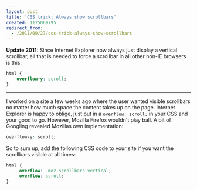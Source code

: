 ```yaml
---
layout: post
title: 'CSS trick: Always show scrollbars'
created: 1175069795
redirect_from:
  - /2011/09/27/css-trick-always-show-scrollbars
---
```

**Update 2011:** Since Internet Explorer now always just display a vertical scrollbar, all that is needed to force a scrollbar in all other non-IE browsers is this:

```css
html {
    overflow-y: scroll;
}
```

---

I worked on a site a few weeks ago where the user wanted visible scrollbars no matter how much space the content takes up on the page. Internet Explorer is happy to oblige, just put in a `overflow: scroll;` in your CSS and your good to go. However, Mozilla Firefox wouldn't play ball. A bit of Googling revealed Mozillas own implementation:

```css
overflow-y: scroll;
```

So to sum up, add the following CSS code to your site if you want the scrollbars visible at all times:

```css
html {
     overflow: -moz-scrollbars-vertical;
     overflow: scroll;
}
```
